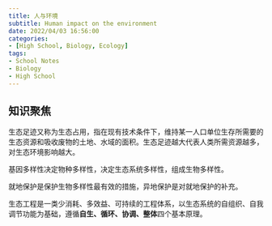 ```yaml
---
title: 人与环境
subtitle: Human impact on the environment
date: 2022/04/03 16:56:00
categories:
- [High School, Biology, Ecology]
tags:
- School Notes
- Biology
- High School
---
```


## 知识聚焦

生态足迹又称为生态占用，指在现有技术条件下，维持某一人口单位生存所需要的生态资源和吸收废物的土地、水域的面积。生态足迹越大代表人类所需资源越多，对生态环境影响越大。

基因多样性决定物种多样性，决定生态系统多样性，组成生物多样性。

就地保护是保护生物多样性最有效的措施，异地保护是对就地保护的补充。

生态工程是一类少消耗、多效益、可持续的工程体系，以生态系统的自组织、自我调节功能为基础，遵循**自生、循环、协调、整体**四个基本原理。
